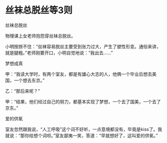 # 丝袜总脱丝等3则

丝袜总脱丝 

物理课上女老师抱怨穿丝袜总脱丝。 

小明按捺不住：“丝袜容易脱丝主要受到张力过大，产生了塑性形变。通俗来讲，就是腿粗。”老师刚要开口，小明自觉地说：“我出去……” 

梦想成真 

甲：“我读大学时，有两个室友，都是有雄心大志的人，他俩一个毕业后想去美国，一个想去东京。” 

乙：“那后来呢？” 

甲：“结果，他们经过自己的努力，都基本实现了梦想，一个去了国美，一个去了京东。” 

爱的供氧 

室友忽然跟我说，“人工呼吸”这个词不好听，一点意境都没有，毕竟是kiss了。我就说：“那你给想个词呗。”室友鄙夷一笑，答道：“早就想好了，这叫爱的供氧。”